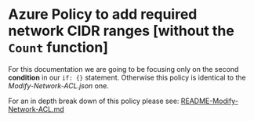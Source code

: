 # Azure Policy to add required network CIDR ranges [without the `Count` function]
For this documentation we are going to be focusing only on the second **condition** in our `if: {}` statement. Otherwise this policy is identical to the *Modify-Network-ACL.json* one.

For an in depth break down of this policy please see: [README-Modify-Network-ACL.md](Microsoft.KeyVault/vaults/networkAcls/.ipRules/README-Modify-Network-ACL.md)


